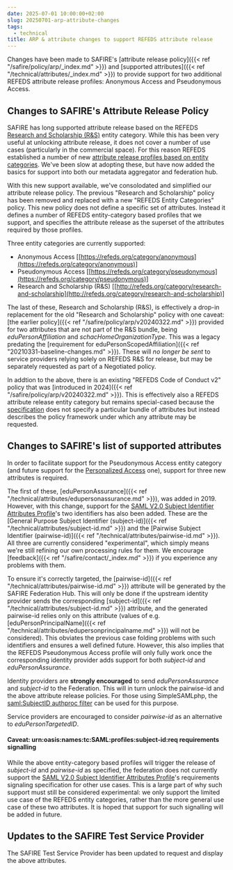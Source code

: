 ```yaml
---
date: 2025-07-01 10:00:00+02:00
slug: 20250701-arp-attribute-changes
tags:
  - technical
title: ARP & attribute changes to support REFEDS attribute release
---
```


Changes have been made to SAFIRE's [attribute release policy]({{< ref "/safire/policy/arp/_index.md" >}}) and [supported attributes]({{< ref "/technical/attributes/_index.md" >}}) to provide support for two additional REFEDS attribute release profiles: Anonymous Access and Pseudonymous Access.<!--more-->

## Changes to SAFIRE's Attribute Release Policy

SAFIRE has long supported attribute release based on the REFEDS [Research and Scholarship (R&S)](https://refeds.org/category/research-and-scholarship) entity category. While this has been very useful at unlocking attribute release, it does not cover a number of use cases (particularly in the commercial space). For this reason REFEDS established a number of new [attribute release profiles based on entity categories](https://wiki.refeds.org/display/ENT/Entity-Categories+Home). We've been slow at adopting these, but have now added the basics for support into both our metadata aggregator and federation hub.

With this new support available, we've consolodated and simplified our attribute release policy. The previous "Research and Scholarship" policy has been removed and replaced with a new "REFEDS Entity Categories" policy. This new policy does not define a specific set of attributes. Instead it defines a number of REFEDS entity-category based profiles that we support, and specifies the attribute release as the superset of the attributes required by those profiles.

Three entity categories are currently supported:
  * Anonymous Access [[https://refeds.org/category/anonymous](https://refeds.org/category/anonymous)]
  * Pseudonymous Access [[https://refeds.org/category/pseudonymous](https://refeds.org/category/pseudonymous)]
  * Research and Scholarship (R&S) [[http://refeds.org/category/research-and-scholarship](http://refeds.org/category/research-and-scholarship)]

The last of these, Research and Scholarship (R&S), is effectively a drop-in replacement for the old "Research and Scholarship" policy with one caveat: [the earlier policy]({{< ref "/safire/policy/arp/v20240322.md" >}}) provided for two attributes that are not part of the R&S bundle, being _eduPersonAffiliation_ and _schacHomeOrganizationType_. This was a legacy predating the [requirement for eduPersonScopedAffiliation]({{< ref "20210331-baseline-changes.md" >}}). These will *no longer be sent* to service providers relying solely on REFEDS R&S for release, but may be separately requested as part of a Negotiated policy.

In addtion to the above, there is an existing "REFEDS Code of Conduct v2" policy that was [introduced in 2024]({{< ref "/safire/policy/arp/v20240322.md" >}}). This is effectively also a REFEDS attribute release entity category but remains special-cased because the [specification](https://refeds.org/category/code-of-conduct/v2) does not specify a particular bundle of attributes but instead describes the policy framework under which any attribute may be requested.

## Changes to SAFIRE's list of supported attributes

In order to facilitate support for the Pseudonymous Access entity category (and future support for the [Personalized Access](https://refeds.org/category/personalized) one), support for three new attributes is required.

The first of these, [eduPersonAssurance]({{< ref "/technical/attributes/edupersonassurance.md" >}}), was added in 2019. However, with this change, support for the [SAML V2.0 Subject Identifier Attributes Profile](https://docs.oasis-open.org/security/saml-subject-id-attr/v1.0/cs01/saml-subject-id-attr-v1.0-cs01.html)'s two identifiers has also been added. These are the [General Purpose Subject Identifier (subject-id)]({{< ref "/technical/attributes/subject-id.md" >}}) and the [Pairwise Subject Identifier (pairwise-id)]({{< ref "/technical/attributes/pairwise-id.md" >}}). All three are currently considered "experimental", which simply means we're still refining our own processing rules for them. We encourage [feedback]({{< ref "/safire/contact/_index.md" >}}) if you experience any problems with them.

To ensure it's correctly targeted, the [pairwise-id]({{< ref "/technical/attributes/pairwise-id.md" >}}) attribute will be generated by the SAFIRE Federation Hub. This will only be done if the upstream identity provider sends the corresponding [subject-id]({{< ref "/technical/attributes/subject-id.md" >}}) attribute, and the generated pairwise-id relies only on this attribute (values of e.g. [eduPersonPrincipalName]({{< ref "/technical/attributes/edupersonprincipalname.md" >}}) will not be considered). This obviates the previous case folding problems with such identifiers and ensures a well defined future. However, this also implies that the REFEDS Pseudonymous Access profile will only fully work once the corresponding identity provider adds support for both _subject-id_ and _eduPersonAssurance_.

Identity providers are **strongly encouraged** to send _eduPersonAssurance_ and _subject-id_ to the Federation. This will in turn unlock the pairwise-id and the above attribute release policies. For those using SimpleSAMLphp, the [saml:SubjectID authproc filter](https://simplesamlphp.org/docs/stable/saml/authproc_subjectid.html) can be used for this purpose.

Service providers are encouraged to consider _pairwise-id_ as an alternative to _eduPersonTargetedID_.

#### Caveat: urn:oasis:names:tc:SAML:profiles:subject-id:req requirements signalling

While the above entity-category based profiles will trigger the release of _subject-id_ and _pairwise-id_ as specified, the federation does not currently support the [SAML V2.0 Subject Identifier Attributes Profile](https://docs.oasis-open.org/security/saml-subject-id-attr/v1.0/cs01/saml-subject-id-attr-v1.0-cs01.html)'s requirements signaling specification for other use cases. This is a large part of why such support must still be considered experimental: we only support the limited use case of the REFEDS entity categories, rather than the more general use case of these two attributes. It is hoped that support for such signalling will be added in future.

## Updates to the SAFIRE Test Service Provider

The SAFIRE Test Service Provider has been updated to request and display the above attributes.

